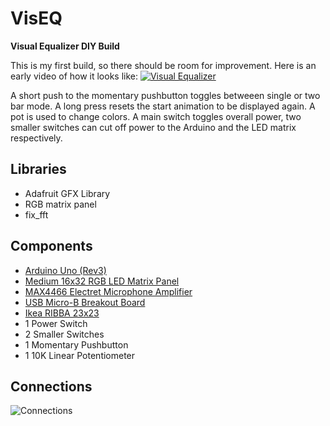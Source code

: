 # VisEQ
**Visual Equalizer DIY Build**

This is my first build, so there should be room for improvement.
Here is an early video of how it looks like:
[![Visual Equalizer](https://img.youtube.com/vi/bxcpWqqqpuE/0.jpg)](https://www.youtube.com/watch?v=bxcpWqqqpuE)

A short push to the momentary pushbutton toggles betweeen single or two bar mode.
A long press resets the start animation to be displayed again.
A pot is used to change colors.
A main switch toggles overall power, two smaller switches can cut off power to the Arduino and the LED matrix respectively.

## Libraries
* Adafruit GFX Library
* RGB matrix panel
* fix_fft

## Components
* [Arduino Uno (Rev3)](https://store.arduino.cc/arduino-uno-rev3)
* [Medium 16x32 RGB LED Matrix Panel](https://www.adafruit.com/product/420)
* [MAX4466 Electret Microphone Amplifier](https://www.adafruit.com/product/1063)
* [USB Micro-B Breakout Board](https://www.adafruit.com/product/1833)
* [Ikea RIBBA 23x23](https://www.ikea.com/de/de/catalog/products/00378403/)
* 1 Power Switch
* 2 Smaller Switches
* 1 Momentary Pushbutton
* 1 10K Linear Potentiometer

## Connections
![Connections](http://www.marclieser.de/data/content/interests/viseq/viseq_connections.jpg)
